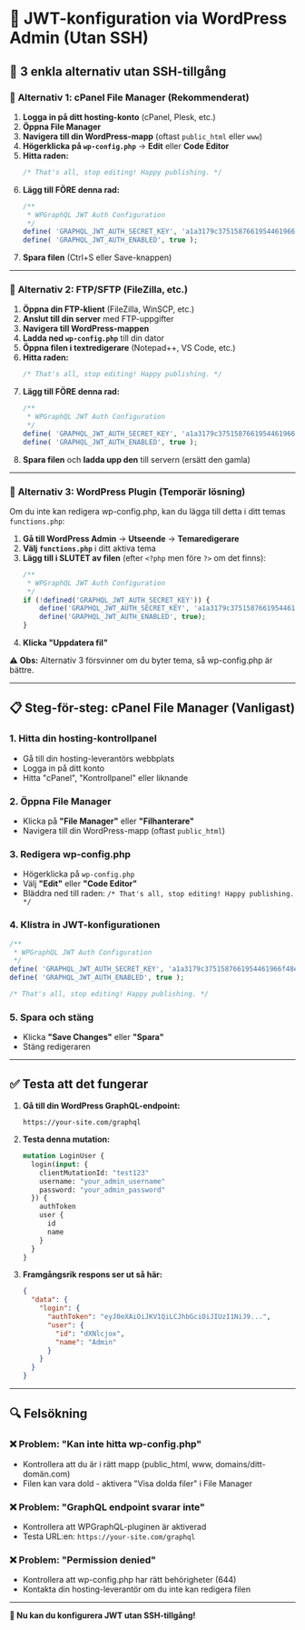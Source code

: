 # 🔧 JWT-konfiguration via WordPress Admin (Utan SSH)

## 🎯 3 enkla alternativ utan SSH-tillgång

### 📁 **Alternativ 1: cPanel File Manager (Rekommenderat)**

1. **Logga in på ditt hosting-konto** (cPanel, Plesk, etc.)
2. **Öppna File Manager**
3. **Navigera till din WordPress-mapp** (oftast `public_html` eller `www`)
4. **Högerklicka på `wp-config.php`** → **Edit** eller **Code Editor**
5. **Hitta raden:**
   ```php
   /* That's all, stop editing! Happy publishing. */
   ```
6. **Lägg till FÖRE denna rad:**
   ```php
   /**
    * WPGraphQL JWT Auth Configuration
    */
   define( 'GRAPHQL_JWT_AUTH_SECRET_KEY', 'a1a3179c3751587661954461966f48e20e7595cce8bea69c1e4b54aa6830c791' );
   define( 'GRAPHQL_JWT_AUTH_ENABLED', true );
   ```
7. **Spara filen** (Ctrl+S eller Save-knappen)

---

### 📂 **Alternativ 2: FTP/SFTP (FileZilla, etc.)**

1. **Öppna din FTP-klient** (FileZilla, WinSCP, etc.)
2. **Anslut till din server** med FTP-uppgifter
3. **Navigera till WordPress-mappen**
4. **Ladda ned `wp-config.php`** till din dator
5. **Öppna filen i textredigerare** (Notepad++, VS Code, etc.)
6. **Hitta raden:**
   ```php
   /* That's all, stop editing! Happy publishing. */
   ```
7. **Lägg till FÖRE denna rad:**
   ```php
   /**
    * WPGraphQL JWT Auth Configuration
    */
   define( 'GRAPHQL_JWT_AUTH_SECRET_KEY', 'a1a3179c3751587661954461966f48e20e7595cce8bea69c1e4b54aa6830c791' );
   define( 'GRAPHQL_JWT_AUTH_ENABLED', true );
   ```
8. **Spara filen** och **ladda upp den** till servern (ersätt den gamla)

---

### 🔧 **Alternativ 3: WordPress Plugin (Temporär lösning)**

Om du inte kan redigera wp-config.php, kan du lägga till detta i ditt temas `functions.php`:

1. **Gå till WordPress Admin** → **Utseende** → **Temaredigerare**
2. **Välj `functions.php`** i ditt aktiva tema
3. **Lägg till i SLUTET av filen** (efter `<?php` men före `?>` om det finns):
   ```php
   /**
    * WPGraphQL JWT Auth Configuration
    */
   if (!defined('GRAPHQL_JWT_AUTH_SECRET_KEY')) {
       define('GRAPHQL_JWT_AUTH_SECRET_KEY', 'a1a3179c3751587661954461966f48e20e7595cce8bea69c1e4b54aa6830c791');
       define('GRAPHQL_JWT_AUTH_ENABLED', true);
   }
   ```
4. **Klicka "Uppdatera fil"**

⚠️ **Obs:** Alternativ 3 försvinner om du byter tema, så wp-config.php är bättre.

---

## 📋 **Steg-för-steg: cPanel File Manager (Vanligast)**

### 1. **Hitta din hosting-kontrollpanel**
- Gå till din hosting-leverantörs webbplats
- Logga in på ditt konto
- Hitta "cPanel", "Kontrollpanel" eller liknande

### 2. **Öppna File Manager**
- Klicka på **"File Manager"** eller **"Filhanterare"**
- Navigera till din WordPress-mapp (oftast `public_html`)

### 3. **Redigera wp-config.php**
- Högerklicka på `wp-config.php`
- Välj **"Edit"** eller **"Code Editor"**
- Bläddra ned till raden: `/* That's all, stop editing! Happy publishing. */`

### 4. **Klistra in JWT-konfigurationen**
```php
/**
 * WPGraphQL JWT Auth Configuration
 */
define( 'GRAPHQL_JWT_AUTH_SECRET_KEY', 'a1a3179c3751587661954461966f48e20e7595cce8bea69c1e4b54aa6830c791' );
define( 'GRAPHQL_JWT_AUTH_ENABLED', true );

/* That's all, stop editing! Happy publishing. */
```

### 5. **Spara och stäng**
- Klicka **"Save Changes"** eller **"Spara"**
- Stäng redigeraren

---

## ✅ **Testa att det fungerar**

1. **Gå till din WordPress GraphQL-endpoint:**
   ```
   https://your-site.com/graphql
   ```

2. **Testa denna mutation:**
   ```graphql
   mutation LoginUser {
     login(input: {
       clientMutationId: "test123"
       username: "your_admin_username"
       password: "your_admin_password"
     }) {
       authToken
       user {
         id
         name
       }
     }
   }
   ```

3. **Framgångsrik respons ser ut så här:**
   ```json
   {
     "data": {
       "login": {
         "authToken": "eyJ0eXAiOiJKV1QiLCJhbGciOiJIUzI1NiJ9...",
         "user": {
           "id": "dXNlcjox",
           "name": "Admin"
         }
       }
     }
   }
   ```

---

## 🔍 **Felsökning**

### ❌ **Problem: "Kan inte hitta wp-config.php"**
- Kontrollera att du är i rätt mapp (public_html, www, domains/ditt-domän.com)
- Filen kan vara dold - aktivera "Visa dolda filer" i File Manager

### ❌ **Problem: "GraphQL endpoint svarar inte"**
- Kontrollera att WPGraphQL-pluginen är aktiverad
- Testa URL:en: `https://your-site.com/graphql`

### ❌ **Problem: "Permission denied"**
- Kontrollera att wp-config.php har rätt behörigheter (644)
- Kontakta din hosting-leverantör om du inte kan redigera filen

---

**🎉 Nu kan du konfigurera JWT utan SSH-tillgång!** 